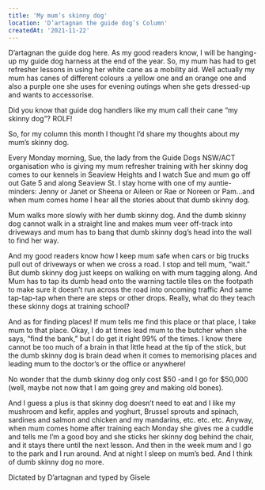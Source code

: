 ```yaml
---
title: 'My mum’s skinny dog'
location: 'D’artagnan the guide dog’s Column'
createdAt: '2021-11-22'
---
```

D’artagnan the guide dog here. As my good readers know, I will be hanging-up my guide dog harness at the end of the year. So, my mum has had to get refresher lessons in using her white cane as a mobility aid. Well actually my mum has canes of different colours :a yellow one and an orange one and also a purple one she uses for evening outings when she gets dressed-up and wants to accessorise.

Did you know that guide dog handlers like my mum call their cane “my skinny dog”? ROLF!

So, for my column this month I thought I’d share my thoughts about my mum’s skinny dog.

Every Monday morning, Sue, the lady from the Guide Dogs NSW/ACT organisation who is giving my mum refresher training with her skinny dog comes to our kennels in Seaview Heights and I watch Sue and mum go off out Gate 5 and along Seaview St. I stay home with one of my auntie-minders: Jenny or Janet or Sheena or Aileen or Rae or Noreen or Pam…and when mum comes home I hear all the stories about that dumb skinny dog.

Mum walks more slowly with her dumb skinny dog. And the dumb skinny dog cannot walk in a straight line and makes mum veer off-track into driveways and mum has to bang that dumb skinny dog’s head into the wall to find her way.

And my good readers know how I keep mum safe when cars or big trucks pull out of driveways or when we cross a road. I stop and tell mum, “wait.” But dumb skinny dog just keeps on walking on with mum tagging along. And Mum has to tap its dumb head onto the warning tactile tiles on the footpath to make sure it doesn’t run across the road into oncoming traffic And same tap-tap-tap when there are steps or other drops. Really, what do they teach these skinny dogs at training school?

And as for finding places! If mum tells me find this place or that place, I take mum to that place. Okay, I do at times lead mum to the butcher when she says, “find the bank,” but I do get it right 99% of the times. I know there cannot be too much of a brain in that little head at the tip of the stick, but the dumb skinny dog is brain dead when it comes to memorising places and leading mum to the doctor’s or the office or anywhere!

No wonder that the dumb skinny dog only cost $50 -and I go for $50,000 (well, maybe not now that I am going grey and making old bones).

 And I guess a plus is that skinny dog doesn’t need to eat and I like my mushroom and kefir, apples and yoghurt, Brussel sprouts and spinach, sardines and salmon and chicken and my mandarins, etc. etc. etc.
Anyway, when mum comes home after training each Monday she gives me a cuddle and tells me I’m a good boy and she sticks her skinny dog behind the chair, and it stays there until the next lesson. And then in the week mum and I go to the park and I run around. And at night I sleep on mum’s bed. And I think of dumb skinny dog no more.

Dictated by D’artagnan and typed by Gisele
